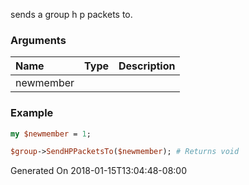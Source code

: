 sends a group h p packets to.
### Arguments
**Name**|**Type**|**Description**
:---|:---|:---
newmember||

### Example

```perl
my $newmember = 1;

$group->SendHPPacketsTo($newmember); # Returns void
```


Generated On 2018-01-15T13:04:48-08:00